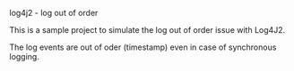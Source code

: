 log4j2 - log out of order

This is a sample project to simulate the log out of order issue with Log4J2.

The log events are out of oder (timestamp) even in case of synchronous logging.
